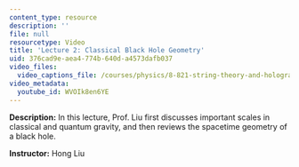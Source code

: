 ```yaml
---
content_type: resource
description: ''
file: null
resourcetype: Video
title: 'Lecture 2: Classical Black Hole Geometry'
uid: 376cad9e-aea4-774b-640d-a4573dafb037
video_files:
  video_captions_file: /courses/physics/8-821-string-theory-and-holographic-duality-fall-2014/video-lectures/classical-black-hole-geometry/WVOIk8en6YE.vtt
video_metadata:
  youtube_id: WVOIk8en6YE
---
```


**Description:** In this lecture, Prof. Liu first discusses important scales in classical and quantum gravity, and then reviews the spacetime geometry of a black hole.

**Instructor:** Hong Liu